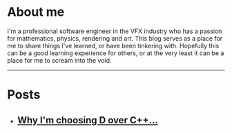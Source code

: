 # About me
I'm a professional software engineer in the VFX industry who has a passion for mathematics, physics, rendering and art. This blog serves as a place for me to share things I've learned, or have been tinkering with. Hopefully this can be a good learning experience for others, or at the very least it can be a place for me to scream into the void.

---
# Posts

- ## [Why I'm choosing D over C++...](_posts/2020-09-23-d-over-c++.md)

